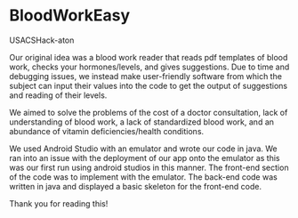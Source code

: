 # BloodWorkEasy

USACSHack-aton 

Our original idea was a blood work reader that reads pdf templates of blood work, checks your hormones/levels, and gives suggestions. Due to time and debugging issues, we instead make user-friendly software from which the subject can input their values into the code to get the output of suggestions and reading of their levels. 

We aimed to solve the problems of the cost of a doctor consultation, lack of understanding of blood work, a lack of standardized blood work, and an abundance of vitamin deficiencies/health conditions. 

We used Android Studio with an emulator and wrote our code in java. We ran into an issue with the deployment of our app onto the emulator as this was our first run using android studios in this manner. The front-end section of the code was to implement with the emulator. The back-end code was written in java and displayed a basic skeleton for the front-end code. 

Thank you for reading this!

